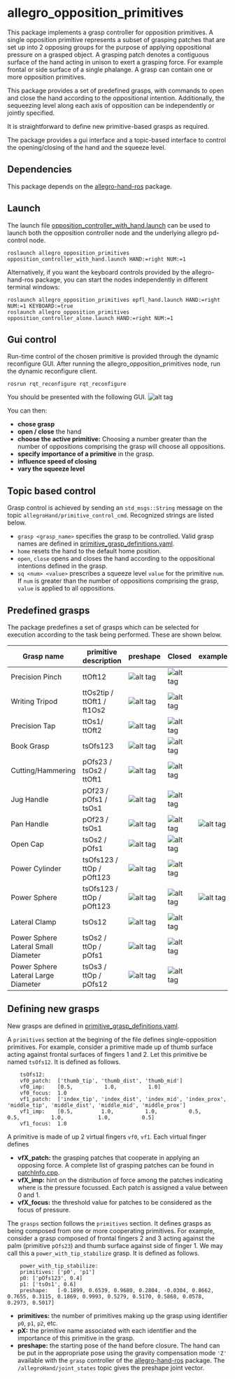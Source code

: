 allegro_opposition_primitives
=============================
This package implements a grasp controller for opposition primitives. A single opposition primitive represents a subset of grasping patches that are set up into 2 opposing groups for the purpose of applying oppositional pressure on a grasped object. A grasping patch denotes a contiguous surface of the hand acting in unison to exert a grasping force. For example frontal or side surface of a single phalange. A grasp can contain one or more opposition primitives.

This package provides a set of predefined grasps, with commands to open and close the hand according to the oppositional intention. Additionally, the sequeezing level along each axis of opposition can be independently or jointly specified.

It is straightforward to define new primitive-based grasps as required.

The package provides a gui interface and a topic-based interface to control the opening/closing of the hand and the squeeze level.

Dependencies
------------

This package depends on the [allegro-hand-ros][1] package. 

[1]: https://github.com/felixduvallet/allegro-hand-ros


Launch
------

The launch file [opposition_controller_with_hand.launch](launch/opposition_controller_with_hand.launch) can be used to launch both the opposition controller node and the underlying allegro pd-control node.

	roslaunch allegro_opposition_primitives opposition_controller_with_hand.launch HAND:=right NUM:=1

Alternatively, if you want the keyboard controls provided by the allegro-hand-ros package, you can start the nodes independently in different terminal windows:

	roslaunch allegro_opposition_primitives epfl_hand.launch HAND:=right NUM:=1 KEYBOARD:=true
	roslaunch allegro_opposition_primitives opposition_controller_alone.launch HAND:=right NUM:=1


Gui control
-----------
Run-time control of the chosen primitive is provided through the dynamic reconfigure GUI. After running the allegro_opposition_primitives node, run the dynamic reconfigure client. 

	rosrun rqt_reconfigure rqt_reconfigure 

You should be presented with the following GUI.
![alt tag](img/dyn_reconfig_gui.png)

You can then:
- **chose grasp**
- **open / close** the hand
- **choose the active primitive:** Choosing a number greater than the number of oppositions comprising the grasp will choose all oppositions.
- **specify importance of a primitive** in the grasp.
- **influence speed of closing**
- **vary the squeeze level** 


Topic based control
--------------------
Grasp control is achieved by sending an `std_msgs::String` message on the topic `allegroHand/primitive_control_cmd`. Recognized strings are listed below.
- `grasp <grasp_name>` specifies the grasp to be controlled. Valid grasp names are defined in [primitive_grasp_definitions.yaml](parameters/primitive_grasp_definitions.yaml).
- `home` resets the hand to the default home position. 
- `open`, `close` opens and closes the hand according to the oppositional intentions defined in the grasp.
- `sq <num> <value>` prescribes a squeeze level `value` for the primitive `num`. If `num` is greater than the number of oppositions comprising the grasp, `value` is applied to all oppositions.


Predefined grasps
-----------------
The package predefines a set of grasps which can be selected for execution according to the task being performed. These are shown below.

Grasp name 				| primitive description						|	preshape 											| 		Closed 											|    examples	
---------- 				| ---------------------						|   ------												|		------ 											|    ----------
Precision Pinch 		| ttOft12									| ![alt tag](img/precision_pinch_preshape.JPG)			| ![alt tag](img/precision_pinch_closed.JPG)    		|
Writing Tripod	 		| ttOs2tip / ttOft1 / ft1Os2				| ![alt tag](img/writing_tripod_preshape.JPG)			| ![alt tag](img/writing_tripod_closed.JPG)				|
Precision Tap	 		| ttOs1/ ttOft2								| ![alt tag](img/precision_tap_preshape.JPG)			| ![alt tag](img/precision_tap_closed.JPG)				|
Book Grasp	 			| tsOfs123									| ![alt tag](img/book_grasp_preshape.JPG)				| ![alt tag](img/book_grasp_closed.JPG)					|
Cutting/Hammering		| pOfs23 / tsOs2 / ttOft1					| ![alt tag](img/cutting_hammering_preshape.JPG)		| ![alt tag](img/cutting_hammering_closed.JPG)			|
Jug Handle				| pOf23 / pOfs1 / tsOs1						| ![alt tag](img/jug_handle_preshape.JPG)				| ![alt tag](img/jug_handle_closed.JPG)					|
Pan Handle				| pOf23 / tsOs1								| ![alt tag](img/pan_handle_preshape.JPG)				| ![alt tag](img/pan_handle_closed_1.JPG)  				| ![alt tag](img/pan_handle_closed_2.JPG)
Open Cap 				| tsOs2 / pOfs1								| ![alt tag](img/open_cap_preshape.JPG)					| ![alt tag](img/open_cap_closed.JPG)					|
Power Cylinder 			| tsOfs123 / ttOp / pOft123					| ![alt tag](img/power_cylinder_3_finger_preshape.JPG)	| ![alt tag](img/power_cylinder_3_finger_closed.JPG)	|
Power Sphere 			| tsOfs123 / ttOp / pOft123					| ![alt tag](img/power_sphere_3_finger_preshape.JPG)	| ![alt tag](img/power_sphere_3_finger_closed_1.JPG)	| ![alt tag](img/power_sphere_3_finger_closed_2.JPG)
Lateral Clamp 			| tsOs12									| ![alt tag](img/lateral_clamp_preshape.JPG)			| ![alt tag](img/lateral_clamp_closed.JPG)				|
Power Sphere Lateral Small Diameter | tsOs2 / ttOp / pOfs1  		| ![alt tag](img/power_sphere_lateral_smalldiameter_preshape.JPG) | ![alt tag](img/power_sphere_lateral_smalldiameter_closed.JPG)	|
Power Sphere Lateral Large Diameter | tsOs3 / ttOp / pOfs12  		| ![alt tag](img/power_sphere_lateral_largediameter_preshape.JPG) | ![alt tag](img/power_sphere_lateral_largediameter_closed.JPG)	|


Defining new grasps
-------------------

New grasps are defined in [primitive_grasp_definitions.yaml](parameters/primitive_grasp_definitions.yaml). 

A `primitives` section at the begining of the file defines single-opposition primitives. For example, consider a primitive made up of thumb surface acting against frontal surfaces of fingers 1 and 2. Let this primitive be named `tsOfs12`. It is defined as follows.

		tsOfs12:
		vf0_patch:  ['thumb_tip', 'thumb_dist', 'thumb_mid']
		vf0_imp:    [0.5,          1.0,          1.0]
		vf0_focus:  1.0
		vf1_patch:  ['index_tip', 'index_dist', 'index_mid', 'index_prox', 'middle_tip', 'middle_dist', 'middle_mid', 'middle_prox']
		vf1_imp:    [0.5,         1.0,          1.0,          0.5,          0.5,          1.0,           1.0,          0.5]
		vf1_focus:  1.0

A primitive is made of up 2 virtual fingers `vf0`, `vf1`. Each virtual finger defines 
- **vfX_patch:** the grasping patches that cooperate in applying an opposing force.  A complete list of grasping patches can be found in [patchInfo.cpp](src/patchInfo.cpp).
- **vfX_imp:** hint on the distribution of force among the patches indicating where is the pressure focussed. Each patch is assigned a value between 0 and 1.
- **vfX_focus:** the threshold value for patches to be considered as the focus of pressure.

The `grasps` section follows the `primitives` section. It defines grasps as being composed from one or more cooperating primitives. For example, consider a grasp composed of frontal fingers 2 and 3 acting against the palm (primitive `pOfs23`) and thumb surface against side of finger 1. We may call this a `power_with_tip_stabilize` grasp. It is defined as follows.

		power_with_tip_stabilize:  
		primitives: ['p0', 'p1']
		p0: ['pOfs123', 0.4]
		p1: ['tsOs1', 0.6]
		preshape:   [-0.1899, 0.6539, 0.9680, 0.2804, -0.0304, 0.8662, 0.7655, 0.3115, 0.1869, 0.9993, 0.5279, 0.5170, 0.5868, 0.0578, 0.2973, 0.5017]

- **primitives:** the number of primitives making up the grasp using identifier `p0`, `p1`, `p2`, etc.
- **pX:** the primitive name associated with each identifier and the importance of this primitive in the grasp.
- **preshape:** the starting pose of the hand before closure. The hand can be put in the appropriate pose using the gravity compensation mode `'Z'` available with the `grasp` controller of the [allegro-hand-ros](https://github.com/felixduvallet/allegro-hand-ros) package. The `/allegroHand/joint_states` topic gives the preshape joint vector.





